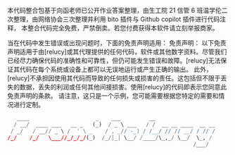 本代码整合包基于向函老师已公开作业答案整理，由生工院 21 信管 6 班温学伦二次整理，由网络协会三次整理并利用 bito 插件与 Github copilot 插件进行代码注释，
本整合代码完全免费，严禁倒卖。若您付费获得本软件请立刻举报商家。

当在代码中发生错误或出现问题时，下面的免责声明适用：
免责声明：
以下免责声明适用于由[relucy]或其代理提供的任何代码，软件或其他数字资料。尽管我们已经尽力确保代码的准确性和可靠性，但仍可能发生错误和故障。[relucy]无法保证其代码在每个系统或设备上都可以无误地运行或产生正确的输出。
此外，[relucy]不承担因使用其代码而导致的任何损失或损害的责任。这包括但不限于丢失的数据，丢失的利润或任何其他间接损害。使用[relucy]的代码即表示您同意此免责声明的条款。
请注意，这只是一个示例，您可能需要根据您特定的需要和情况进行定制。

```python
   ____                     _    ___         __
  / __/  ____ ___   __ _   (_)  / _ \ ___   / /  __ __ ____  __ __
 / _/   / __// _ \ /  ' \ _    / , _// -_) / /__/ // // __/ / // /
/_/    /_/   \___//_/_/_/(_)  /_/|_| \__/ /____/\_,_/ \__/  \_, /
                                                           /___/
```
